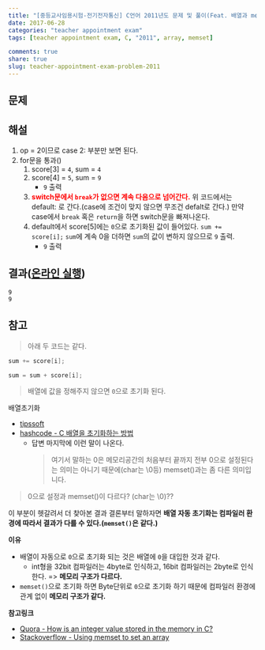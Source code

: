 ```yaml
---
title: "[중등교사임용시험-전기전자통신] C언어 2011년도 문제 및 풀이(Feat. 배열과 memset()차이)"
date: 2017-06-28
categories: "teacher appointment exam"
tags: [teacher appointment exam, C, "2011", array, memset]

comments: true
share: true
slug: teacher-appointment-exam-problem-2011
---
```


## 문제

<script src="https://gist.github.com/qvil/d77d80925b482411cf8c3b88f1de6431.js"></script>

## 해설

1. op = 2이므로 case 2: 부분만 보면 된다.
1. for문을 통과()
   1. score[3] = `4`, sum = `4`
   1. score[4] = `5`, sum = `9`
      - `9` 출력
   1. <span style="color: red;font-weight: bold">switch문에서 `break`가 없으면 계속 다음으로 넘어간다.</span> 위 코드에서는 default: 로 간다.(case에 조건이 맞지 않으면 무조건 defalt로 간다.) 만약 case에서 `break` 혹은 `return`을 하면 switch문을 빠져나온다.
   1. default에서 score[5]에는 `0`으로 초기화된 값이 들어있다. `sum += score[i];` `sum`에 계속 0을 더하면 `sum`의 값이 변하지 않으므로 `9` 출력.
      - `9` 출력

## 결과([온라인 실행](https://www.tutorialspoint.com/compile_c_online.php))

```
9
9
```

## 참고

> 아래 두 코드는 같다.

```c
sum += score[i];
```

```c
sum = sum + score[i];
```

> 배열에 값을 정해주지 않으면 `0`으로 초기화 된다.

배열초기화

- [tipssoft](http://www.tipssoft.com/bulletin/board.php?bo_table=FAQ&wr_id=741)
- [hashcode - C 배열을 초기화하는 방법](http://hashcode.co.kr/questions/741/c-배열을-초기화하는-방법)
  - 답변 마지막에 이런 말이 나온다.
    > 여기서 말하는 0은 메모리공간의 처음부터 끝까지 전부 0으로 설정된다는 의미는 아니기 때문에(char는 \0등) memset()과는 좀 다른 의미입니다.

> 0으로 설정과 memset()이 다르다? (char는 \0)??

이 부분이 헷갈려서 더 찾아본 결과 결론부터 말하자면 **배열 자동 초기화는 컴파일러 환경에 따라서 결과가 다를 수 있다.(`memset()`은 같다.)**

**이유**

- 배열이 자동으로 `0`으로 초기화 되는 것은 배열에 `0`을 대입한 것과 같다.
  - int형을 32bit 컴파일러는 4byte로 인식하고, 16bit 컴파일러는 2byte로 인식한다. => **메모리 구조가 다르다.**
- `memset()`으로 초기화 하면 Byte단위로 `0`으로 초기화 하기 때문에 컴파일러 환경에 관계 없이 **메모리 구조가 같다.**

**참고링크**

- [Quora - How is an integer value stored in the memory in C?](https://www.quora.com/How-is-an-integer-value-stored-in-the-memory-in-C)
- [Stackoverflow - Using memset to set an array](https://stackoverflow.com/questions/11528955/using-memset-to-set-an-array)
